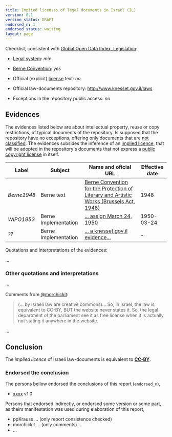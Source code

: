 ```yaml
---
title: Implied licenses of legal documents in Israel (IL)
version: 0.1
version_status: DRAFT
endorsed_n: 1
endorsed_status: waiting
layout: page
---
```


Checklist, consistent with [Global Open Data Index, Legislation](http://index.okfn.org/dataset/legislation/):

 * [Legal system](https://www.wikidata.org/wiki/Q2478386): *mix*

 * [Berne Convention](https://www.wikidata.org/wiki/Q217398): *yes*

 * Official (explicit) [license](https://www.wikidata.org/wiki/Q7257715) text: *no*

 * Official law-documents repository:	http://www.knesset.gov.il/laws

 * Exceptions in the repository public access: *no*

## Evidences

The evidences listed below are about intellectual property, reuse or copy restrictions, of typical documents of the repository. Is supposed that the repository have no exceptions, offering only documents that are [not classified](https://en.wikipedia.org/wiki/Classified_information).  The evidences subsides the inference of  an [implied licence](https://en.wikipedia.org/wiki/Implied_license), that will be adopted  in the repository's documents that not express a [public copyright license](https://en.wikipedia.org/wiki/Public_copyright_license) in itself.


Label  | Subject | Name and oficial URL | Effective date
---    | ---     | ---                  | ---
*Berne1948* | Berne text | [Berne Convention for the Protection of Literary and Artistic Works (Brussels Act, 1948)](http://global.oup.com/booksites/content/9780198259466/15550020) | 1948
*WIPO1953*  | Berne Implementation | [... assign March 24, 1950](http://www.wipo.int/wipolex/en/details.jsp?id=2378) | 1950-03-24
*??*  | Berne Implementation | [... a knesset.gov.il evidence... ](http://...) | ...

Quotations and interpretations of the evidences:

...

### Other quotations and interpretations

...

Comments from [@morchickit](https://github.com/okfn/opendatacensus/issues/555#issuecomment-123035020):
> (... by Israeli law are creative commons)...
> So, in Israel, the law is equivalent to CC-BY, BUT the website never states it. So, the legal department of the parliament see it as free license when it is actually not stating it anywhere in the website. 

...

## Conclusion

The  *implied licence* of Israeli law-documents is equivalent to [**CC-BY**](https://creativecommons.org/publicdomain/zero/1.0/legalcode).

### Endorsed the conclusion

The persons bellow endorsed the conclusions of this report (`endorsed_n`),

* [xxxx](https://github.com/xxx) v1.0

Persons that endorsed indirectly, or endorsed some version or some part, as theirs manifestation was used during elaboration of this report,

* ppKrauss ... (only report consistence checked) 
* morchickit ... (only comments) ...
* ...


